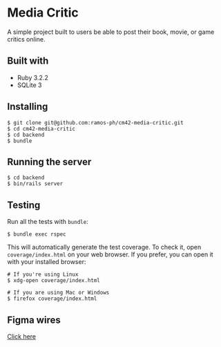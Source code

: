 # Media Critic

A simple project built to users be able to post their book, movie, or game critics online.

## Built with

- Ruby 3.2.2
- SQLite 3

## Installing

```
$ git clone git@github.com:ramos-ph/cm42-media-critic.git
$ cd cm42-media-critic
$ cd backend
$ bundle
```

## Running the server

```
$ cd backend
$ bin/rails server
```

## Testing

Run all the tests with `bundle`:

```
$ bundle exec rspec
```

This will automatically generate the test coverage. To check it, open `coverage/index.html` on your web browser. If you prefer, you can open it with your installed browser:

```
# If you're using Linux
$ xdg-open coverage/index.html

# If you are using Mac or Windows
$ firefox coverage/index.html
```

## Figma wires

[Click here](https://www.figma.com/file/t4GIPRiWWJf9htg5Qv9cQT/cm42-media-critic?type=design&node-id=0%3A1&mode=design&t=QHgPcB6sbZQh6LaU-1)
